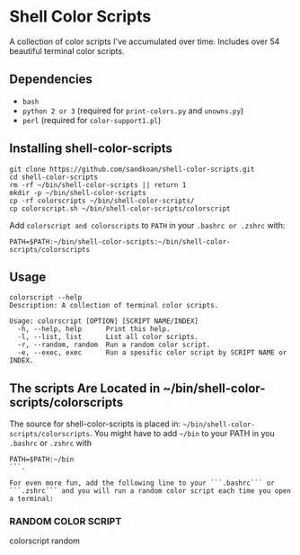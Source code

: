 # Shell Color Scripts
A collection of color scripts I've accumulated over time. Includes over 54 beautiful terminal color scripts.

## Dependencies
* ```bash```
* ```python 2 or 3``` (required for ```print-colors.py``` and ```unowns.py```)
* ```perl``` (required for ```color-support1.pl```)

## Installing shell-color-scripts
```
git clone https://github.com/sandkoan/shell-color-scripts.git
cd shell-color-scripts
rm -rf ~/bin/shell-color-scripts || return 1
mkdir -p ~/bin/shell-color-scripts
cp -rf colorscripts ~/bin/shell-color-scripts/
cp colorscript.sh ~/bin/shell-color-scripts/colorscript
```

Add ```colorscript and colorscripts``` to ```PATH``` in your ```.bashrc or .zshrc``` with:

```PATH=$PATH:~/bin/shell-color-scripts:~/bin/shell-color-scripts/colorscripts```

## Usage
```
colorscript --help
Description: A collection of terminal color scripts.

Usage: colorscript [OPTION] [SCRIPT NAME/INDEX]
  -h, --help, help    	Print this help.
  -l, --list, list    	List all color scripts.
  -r, --random, random	Run a random color script.
  -e, --exec, exec    	Run a spesific color script by SCRIPT NAME or INDEX.
```
## The scripts Are Located in ~/bin/shell-color-scripts/colorscripts

The source for shell-color-scripts is placed in: ```~/bin/shell-color-scripts/colorscripts```.
You might have to add ```~/bin``` to your PATH in you ```.bashrc``` or ```.zshrc``` with 
```
PATH=$PATH:~/bin
```.

For even more fun, add the following line to your ```.bashrc``` or ```.zshrc``` and you will run a random color script each time you open a terminal:
```
### RANDOM COLOR SCRIPT ###
colorscript random
```
